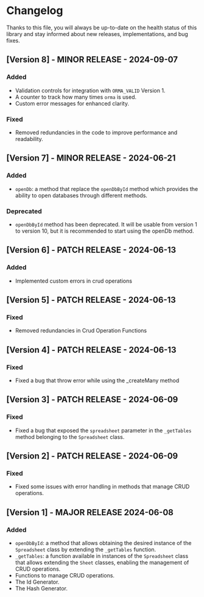 # Changelog
Thanks to this file, you will always be up-to-date on the health status of this library and stay informed about new releases, implementations, and bug fixes.

## [Version 8] - MINOR RELEASE - 2024-09-07

### Added
- Validation controls for integration with `ORMA_VALID` Version 1.
- A counter to track how many times `orma` is used.
- Custom error messages for enhanced clarity.

### Fixed
- Removed redundancies in the code to improve performance and readability.

## [Version 7] - MINOR RELEASE - 2024-06-21

### Added
- `openDb`: a method that replace the `openDbById` method which provides the ability to open databases through different methods.

### Deprecated
- `openDbById` method has been deprecated. It will be usable from version 1 to version 10, but it is recommended to start using the openDb method.

## [Version 6] - PATCH RELEASE - 2024-06-13

### Added
- Implemented custom errors in crud operations
  
## [Version 5] - PATCH RELEASE - 2024-06-13

### Fixed
- Removed redundancies in Crud Operation Functions
  
## [Version 4] - PATCH RELEASE - 2024-06-13

### Fixed
- Fixed a bug that throw error while using the _createMany method
  
## [Version 3] - PATCH RELEASE - 2024-06-09

### Fixed
- Fixed a bug that exposed the `spreadsheet` parameter in the `_getTables` method belonging to the `Spreadsheet` class.

## [Version 2] - PATCH RELEASE - 2024-06-09

### Fixed
- Fixed some issues with error handling in methods that manage CRUD operations.

## [Version 1] - MAJOR RELEASE 2024-06-08
### Added
- `openDbById`: a method that allows obtaining the desired instance of the `Spreadsheet` class by extending the `_getTables` function.
- `_getTables`: a function available in instances of the `Spreadsheet` class that allows extending the `Sheet` classes, enabling the management of CRUD operations.
- Functions to manage CRUD operations.
- The Id Generator.
- The Hash Generator.
